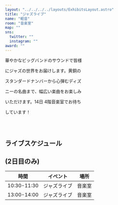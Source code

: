 ```yaml
---
layout: "../../../../layouts/ExhibitsLayout.astro"
title: "ジャズライブ"
name: "軽音"
room: "音楽室"
map: ""
sns:
  twitter: ""
  instagram: ""
award: ""
---
```


華やかなビッグバンドのサウンドで皆様

にジャズの世界をお届けします。黄銅の

スタンダードナンバーから心弾むディズ

ニーの名曲まで、幅広い楽曲をお楽しみ

いただけます。14日 4階音楽室でお待ち

しています！


<br><br>

## ライブスケジュール
## (2日目のみ)

<div class="time-schedule-table">
  <div class="schedule-container">
    <table class="schedule-table">
      <thead>
        <tr>
          <th class="time-header">時間</th>
          <th class="event-header">イベント</th>
          <th class="location-header">場所</th>
        </tr>
      </thead>
      <tbody>
        <tr class="schedule-row">
          <td class="time-cell">10:30-11:30</td>
          <td class="event-cell">ジャズライブ</td>
          <td class="location-cell">音楽室</td>
        </tr>
        <tr class="schedule-row">
          <td class="time-cell">13:00-14:00</td>
          <td class="event-cell">ジャズライブ</td>
          <td class="location-cell">音楽室</td>
        </tr>
      </tbody>
    </table>
  </div>
</div>